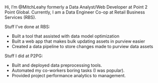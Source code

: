 Hi, I’m @MitchLeahy formerly a Data Analyst/Web Developer at Point 2 Point Global. Currently, I am a Data Engineer Co-op at Retail Business Services (RBS).

Stuff I've done at RBS:
  - Built a tool that assisted with data model optimization
  - Built a web app that makes bulk updating assets in purview easier
  - Created a data pipeline to store changes made to purview data assets

Stuff I did at P2PG:
  - Built and deployed data preprocessing tools.
  - Automated my co-workers boring tasks (I was popular). 
  - Provided project performance analytics to management.

<!---
MitchLeahy/MitchLeahy is a ✨ special ✨ repository because its `README.md` (this file) appears on your GitHub profile.
You can click the Preview link to take a look at your changes.
--->
